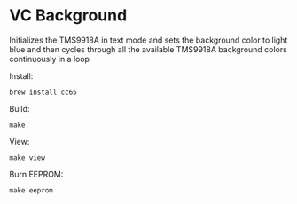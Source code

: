 VC Background
=============

Initializes the TMS9918A in text mode and sets the background color to light blue and then cycles through all the available TMS9918A background colors continuously in a loop

Install:

    brew install cc65

Build:

    make

View:

    make view

Burn EEPROM:

    make eeprom
